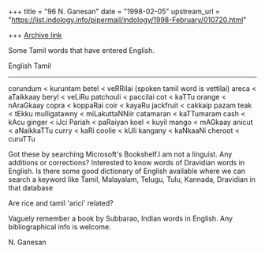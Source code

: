+++
title = "96 N. Ganesan"
date = "1998-02-05"
upstream_url = "https://list.indology.info/pipermail/indology/1998-February/010720.html"

+++
[Archive link](https://list.indology.info/pipermail/indology/1998-February/010720.html)

Some Tamil words that have entered English.

English   Tamil
***************
corundum < kuruntam
betel < veRRilai (spoken tamil word is vettilai)
areca < aTaikkaay
beryl < veLiRu
patchouli < paccilai
cot < kaTTu
orange < nAraGkaay
copra < koppaRai
coir < kayaRu
jackfruit < cakkaip pazam
teak < tEkku
mulligatawny < miLakuttaNNiir
catamaran < kaTTumaram
cash < kAcu
ginger < iJci
Pariah < paRaiyan
koel < kuyil
mango < mAGkaay
anicut < aNaikkaTTu
curry < kaRi
coolie < kUli
kangany < kaNkaaNi
cheroot < curuTTu

Got these by searching Microsoft's Bookshelf.I am not a linguist.
Any additions or corrections? Interested
to know words of Dravidian words in English. Is there some good
dictionary of English available where we can search a keyword
like Tamil, Malayalam, Telugu, Tulu, Kannada, Dravidian in that database

Are rice and tamil 'arici' related?

Vaguely remember a book by Subbarao, Indian words in English.
Any bibliographical info is welcome.

N. Ganesan



